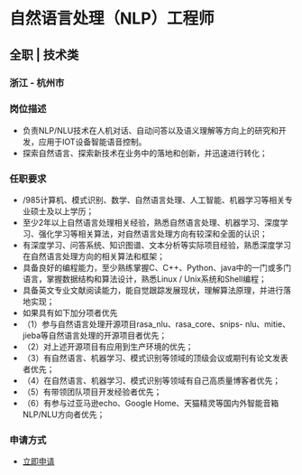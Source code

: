 
# 自然语言处理（NLP）工程师
## 全职  |  技术类
### 浙江 - 杭州市

### 岗位描述
- 负责NLP/NLU技术在人机对话、自动问答以及语义理解等方向上的研究和开发，应用于IOT设备智能语音控制。
- 探索自然语言、探索新技术在业务中的落地和创新，并迅速进行转化；
### 任职要求
- /985计算机、模式识别、数学、自然语言处理、人工智能、机器学习等相关专业硕士及以上学历；
- 至少2年以上自然语言处理相关经验，熟悉自然语言处理、机器学习、深度学习、强化学习等相关算法，对自然语言处理方向有较深和全面的认识；
- 有深度学习、问答系统、知识图谱、文本分析等实际项目经验，熟悉深度学习在自然语言处理方向的相关算法和框架；
- 具备良好的编程能力，至少熟练掌握C、C++、Python、java中的一门或多门语言，掌握数据结构和算法设计，熟悉Linux / Unix系统和Shell编程；
- 具备英文专业文献阅读能力，能自觉跟踪发展现状，理解算法原理，并进行落地实现；
- 如果具有如下加分项者优先
- （1）参与自然语言处理开源项目rasa_nlu、rasa_core、snips- nlu、mitie、jieba等自然语言处理的开源项目者优先；
- （2）对上述开源项目有应用到生产环境的优先；
- （3）有自然语言、机器学习、模式识别等领域的顶级会议或期刊有论文发表者优先；
- （4）在自然语言、机器学习、模式识别等领域有自己高质量博客者优先；
- （5）有带领团队项目开发经验者优先；
- （6）有参与过亚马逊echo、Google Home、天猫精灵等国内外智能音箱NLP/NLU方向者优先；
### 申请方式
- <a href="mailto:hr@tuya.com?subject=求职简历-自然语言处理（NLP）工程师-来自GitHub">立即申请</a>